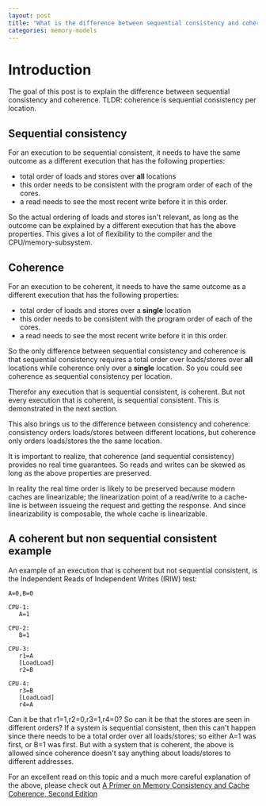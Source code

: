 ```yaml
---
layout: post
title: "What is the difference between sequential consistency and coherence"
categories: memory-models
---
```


# Introduction

The goal of this post is to explain the difference between sequential consistency and coherence. TLDR: coherence is sequential consistency per location.

## Sequential consistency

For an execution to be sequential consistent, it needs to have the same outcome as a different execution that has the following properties:
- total order of loads and stores over **all** locations
- this order needs to be consistent with the program order of each of the cores.
- a read needs to see the most recent write before it in this order.

So the actual ordering of loads and stores isn't relevant, as long as the outcome can be explained by a different execution that has the above properties. This gives a lot of flexibility to the compiler and the CPU/memory-subsystem.

## Coherence

For an execution to be coherent, it needs to have the same outcome as a different execution that has the following properties:
- total order of loads and stores over a **single** location
- this order needs to be consistent with the program order of each of the cores.
- a read needs to see the most recent write before it in this order.

So the only difference between sequential consistency and coherence is that sequential consistency requires a total order over loads/stores over **all** locations while coherence only over a **single** location. So you could see coherence as sequential consistency per location.

Therefor any execution that is sequential consistent, is coherent. But not every execution that is coherent, is sequential consistent. This is demonstrated in the next section.

This also brings us to the difference between consistency and coherence: consistency orders loads/stores between different locations, but coherence only orders loads/stores the the same location.

It is important to realize, that coherence (and sequential consistency) provides no real time guarantees. So reads and writes can be skewed as long as the above properties are preserved. 

In reality the real time order is likely to be preserved because modern caches are linearizable; the linearization point of a read/write to a cache-line is between issueing the request and getting the response. And since linearizability is composable, the whole cache is linearizable. 

## A coherent but non sequential consistent example

An example of an execution that is coherent but not sequential consistent, is the Independent Reads of Independent Writes (IRIW) test:

```
A=0,B=0

CPU-1:
   A=1
   
CPU-2:
   B=1
   
CPU-3:
   r1=A
   [LoadLoad]
   r2=B
   
CPU-4:
   r3=B
   [LoadLoad]
   r4=A
```

Can it be that r1=1,r2=0,r3=1,r4=0? So can it be that the stores are seen in different orders? If a system is sequential consistent, then this can't happen since there needs to be a total order over all loads/stores; so either A=1 was first, or B=1 was first. But with a system that is coherent, the above is allowed since coherence doesn't say anything about loads/stores to different addresses. 

For an excellent read on this topic and a much more careful explanation of the above, please check out [A Primer on Memory Consistency and Cache Coherence, Second Edition](https://www.morganclaypool.com/doi/10.2200/S00962ED2V01Y201910CAC049) 
 
